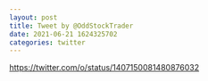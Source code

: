 ```yaml
--- 
layout: post 
title: Tweet by @OddStockTrader 
date: 2021-06-21 1624325702 
categories: twitter 
--- 
```

https://twitter.com/o/status/1407150081480876032